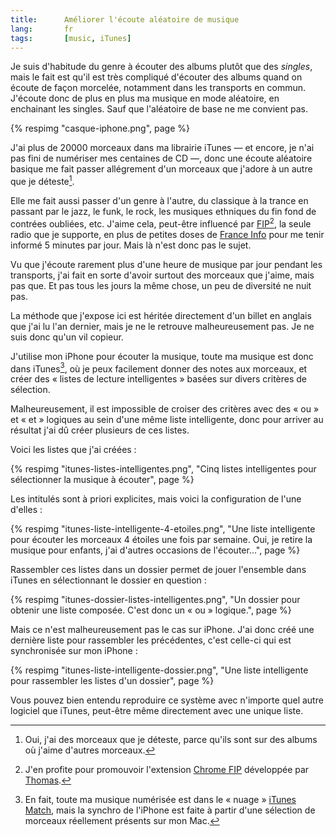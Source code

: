 ```yaml
---
title:      Améliorer l'écoute aléatoire de musique
lang:       fr
tags:       [music, iTunes]
---
```

Je suis d'habitude du genre à écouter des albums plutôt que des *singles*, mais le fait est qu'il est très compliqué d'écouter des albums quand on écoute de façon morcelée, notamment dans les transports en commun. J'écoute donc de plus en plus ma musique en mode aléatoire, en enchainant les singles. Sauf que l'aléatoire de base ne me convient pas.

{% respimg "casque-iphone.png", page %}

J'ai plus de 20000 morceaux dans ma librairie iTunes — et encore, je n'ai pas fini de numériser mes centaines de CD —, donc une écoute aléatoire basique me fait passer allégrement d'un morceaux que j'adore à un autre que je déteste[^1].

Elle me fait aussi passer d'un genre à l'autre, du classique à la trance en passant par le jazz, le funk, le rock, les musiques ethniques du fin fond de contrées oubliées, etc. J'aime cela, peut-être influencé par [FIP](http://www.fipradio.fr/)[^2], la seule radio que je supporte, en plus de petites doses de [France Info](http://www.franceinfo.fr/) pour me tenir informé 5 minutes par jour. Mais là n'est donc pas le sujet.

Vu que j'écoute rarement plus d'une heure de musique par jour pendant les transports,  j'ai fait en sorte d'avoir surtout des morceaux que j'aime, mais pas que. Et pas tous les jours la même chose, un peu de diversité ne nuit pas.

La méthode que j'expose ici est héritée directement d'un billet en anglais que j'ai lu l'an dernier, mais je ne le retrouve malheureusement pas. Je ne suis donc qu'un vil copieur.

J'utilise mon iPhone pour écouter la musique, toute ma musique est donc dans iTunes[^3], où je peux facilement donner des notes aux morceaux, et créer des « listes de lecture intelligentes » basées sur divers critères de sélection.

Malheureusement, il est impossible de croiser des critères avec des « ou » et « et » logiques au sein d'une même liste intelligente, donc pour arriver au résultat j'ai dû créer plusieurs de ces listes.

Voici les listes que j'ai créées :


{% respimg "itunes-listes-intelligentes.png", "Cinq listes intelligentes pour sélectionner la musique à écouter", page %}


Les intitulés sont à priori explicites, mais voici la configuration de l'une d'elles :


{% respimg "itunes-liste-intelligente-4-etoiles.png", "Une liste intelligente pour écouter les morceaux 4 étoiles une fois par semaine. Oui, je retire la musique pour enfants, j'ai d'autres occasions de l'écouter…", page %}


Rassembler ces listes dans un dossier permet de jouer l'ensemble dans iTunes en sélectionnant le dossier en question :


{% respimg "itunes-dossier-listes-intelligentes.png", "Un dossier pour obtenir une liste composée. C'est donc un « ou » logique.", page %}


Mais ce n'est malheureusement pas le cas sur iPhone. J'ai donc créé une dernière liste pour rassembler les précédentes, c'est celle-ci qui est synchronisée sur mon iPhone :


{% respimg "itunes-liste-intelligente-dossier.png", "Une liste intelligente pour rassembler les listes d'un dossier", page %}


Vous pouvez bien entendu reproduire ce système avec n'importe quel autre logiciel que iTunes, peut-être même directement avec une unique liste.

[^1]: Oui, j'ai des morceaux que je déteste, parce qu'ils sont sur des albums où j'aime d'autres morceaux.

[^2]: J'en profite pour promouvoir l'extension [Chrome FIP](https://github.com/oncletom/chrome-fip) développée par [Thomas](https://oncletom.io/).

[^3]: En fait, toute ma musique numérisée est dans le « nuage » [iTunes Match](http://www.apple.com/fr/itunes/itunes-match/), mais la synchro de l'iPhone est faite à partir d'une sélection de morceaux réellement présents sur mon Mac.
